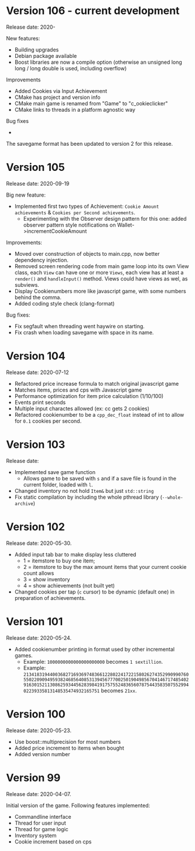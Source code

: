 # Version 106 - current development

Release date: 2020-

New features:

- Building upgrades
- Debian package available
- Boost libraries are now a compile option (otherwise an unsigned long long / long double is used, including overflow)

Improvements

- Added Cookies via Input Achievement
- CMake has project and version info
- CMake main game is renamed from "Game" to "c_ookieclicker"
- CMake links to threads in a platform agnostic way

Bug fixes

- 

The savegame format has been updated to version 2 for this release.

# Version 105

Release date: 2020-09-19

Big new feature:

- Implemented first two types of Achievement: `Cookie Amount achievements` 
  & `Cookies per Second achievements`.
  - Experimenting with the Observer design pattern for this one:
    added observer pattern style notifications on Wallet->incrementCookieAmount

Improvements: 
- Moved over construction of objects to main.cpp, now
  better dependency injection.
- Removed screen rendering code from
  main game loop into its own View class,
  each `View` can have one or more `Views`,
  each view has at least a `render()` and `handleInput()`
  method. Views could have views as wel, as subviews.
- Display Cookienumbers more like javascript game, 
  with some numbers behind the comma.
- Added coding style check (clang-format)

Bug fixes:

- Fix segfault when threading went haywire on starting.
- Fix crash when loading savegame with space in its name.  


# Version 104

Release date: 2020-07-12

- Refactored price increase formula to match original javascript game
- Matches items, prices and cps with Javascript game
- Performance optimization for item price calculation (1/10/100)
- Events print seconds
- Multiple input charactes allowed (ex: cc gets 2 cookies)
- Refactored cookienumber to be a `cpp_dec_float` instead of int to allow for `0.1`
  cookies per second.

# Version 103

Release date:  

- Implemented save game function
  - Allows game to be saved with `s` and if 
    a save file is found in the current folder,
    loaded with `l`.
- Changed inventory no not hold `Item&` but just `std::string`
- Fix static compilation by including the whole pthread library (`--whole-archive`)

# Version 102

Release date: 2020-05-30.

- Added input tab bar to make display less cluttered
  - 1 = itemstore to buy one item;
  - 2 = itemstore to buy the max amount items that your current cookie count allows
  - 3 = show inventory
  - 4 = show achievements (not built yet)
- Changed cookies per tap (`c` cursor) to be dynamic (default one) in preparation of achievements.

# Version 101

Release date: 2020-05-24.

- Added cookienumber printing in format used by other incremental games. 
  - Example: `1000000000000000000000` becomes `1 sextillion`. 
  - Example: `21341831944003682716936974836612280224172215802627435299099076055022090949593824685640853139456777002501904985670414671748540291630152113086259344562839841917575524836560787544358350755299402239335813148535474932165751` becomes `21xx`.

# Version 100

Release date: 2020-05-23.

- Use boost::multiprecision for most numbers
- Added price increment to items when bought
- Added version number

# Version 99

Release date: 2020-04-07.

Initial version of the game. Following features implemented:

- Commandline interface
- Thread for user input
- Thread for game logic
- Inventory system
- Cookie increment based on cps
